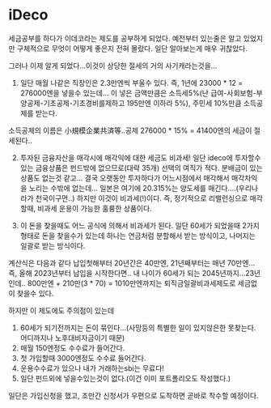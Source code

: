 # iDeco

세금공부를 하다가 이데코라는 제도를 공부하게 되었다.
예전부터 있는줄은 알고 있었지만 구체적으로 무엇이 어떻게 좋은지 전혀 몰랐다.
일단 알아보는게 매우 귀찮았다.

그러나 이제 알게 되었다...이것이 상당한 절세의 거의 사기캐라는것을...

1. 일단 매월 나같은 직장인은 2.3만엔씩 부울수 있다.
즉, 1년에 23000 * 12 = 276000엔을 넣을수 있는데...
이 넣은 금액만큼은 소득세5%(난 급여-사회보험-부양공제-기초공제-기초경비를제하고 195만엔 이하라 5%),
주민세 10%만큼 소득공제를 받는다.

소득공제의 이름은 小規模企業共済等..공제
276000 * 15% = 41400엔의 세금이 절세된다..

2. 투자된 금융자산을 매각시에 매각익에 대한 세금도 비과세!
일단 ideco에 투자할수있는 금융상품은 펀드밖에 없으므로(대략 35개) 선택의 여직가 적다.
분배금이 있는상품도 없는것 같고...
결국 오랫동안 투자하다가 어느시점에서 매각해서 매각차익을 노리는 수밖에 없는데...
일본은 여기에 20.315%는 양도세를 매긴다....(우리나라가 천국이구먼..)
하지만 이것이 비과세(!)이다. 즉, 정기적으로 리밸런싱으로 매각할때, 비과세 운용이 가능한 훌륭한 상품이다.

3. 이 돈을 찾을때도 어느 공식에 의해서 비과세가 된다.
일단 60세가 되었을때 2가지 형태로 돈을 찾을수가 있는데
하나는 연금처럼 분할해서 받는 방식이고, 나머지는 일괄로 받는 방식이다.

계산식은 다음과 같다
납입첫해부터 20년간은 40만엔, 21년째부터는 매년 70만엔...
즉, 올해 2023년부터 납입을 시작한다면..
내 나이가 60세가 되는 2045년까지...23년인데..
800만엔 + 210만(3 * 70) = 1010만엔까지는 퇴직금일괄비과세제도로 세금없이 찾을수 있다.

하지만 이 제도에도 주의점이 있는데
1. 60세가 되기전까지는 돈이 묶인다...(사망등의 특별한 일이 있지않은한 못찾는다. 어디까지나 노후대비자금이기 때문)
2. 매월 150엔정도 수수료가 들어간다.
3. 첫 가입할때 3000엔정도 수수료 들어간다.
4. 운용수수료가 있으나 내가 거래하는sbi는 무료다!
5. 일단 펀드외에 넣을수있는것이 없다.(이건 이미 포트폴리오도 작성했다.)

일단은 가입신청을 했고, 조만간 신청서가 우편으로 도착하면 곧바로 착수할 예정이다.